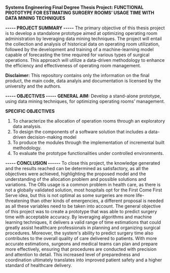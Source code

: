 **Systems Engineering Final Degree Thesis Project: FUNCTIONAL PROTOTYPE FOR ESTIMATING SURGERY ROOMS’ USAGE TIME WITH DATA MINING TECHNIQUES**

**----- PROJECT SUMMARY -----**
The primary objective of this thesis project is to develop a standalone prototype aimed at optimizing operating room administration by leveraging data mining techniques. The project will entail the collection and analysis of historical data on operating room utilization, followed by the development and training of a machine-learning model capable of forecasting the time required for various types of surgical operations. This approach will utilize a data-driven methodology to enhance the efficiency and effectiveness of operating room management.

**Disclaimer:** This repository contains only the information on the final product, the main code, data analyis and documentation is licensed by the university and the authors. 

**----- OBJECTIVES -----**
**GENERAL AIM:**
Develop a stand-alone prototype, using data mining techniques, for optimizing operating rooms’ management.

**SPECIFIC OBJECTIVES**
1. To characterize the allocation of operation rooms through an exploratory data analysis.
2. To design the components of a software solution that includes a data-driven decision-making model 
3. To produce the modules through the implementation of incremental built methodology.
4. To evaluate the prototype functionalities under controlled environments.

**----- CONCLUSION ------**
To close this project, the knowledge generated and the results reached can be determined as satisfactory, as all the objectives were achieved, highlighting the proposed model and the understanding of the allocation problem and possible solutions and variations. 
The ORs usage is a common problem in health care, as there is not a globally validated solution, most hospitals opt for the First Come First Serve idea, but this is not optimal as some surgeries are more life-threatening than other kinds of emergencies, a different proposal is needed as all these variables need to be taken into account.
The general objective of this project was to create a prototype that was able to predict surgery time with acceptable accuracy. By leveraging algorithms and machine learning techniques, it delivers a valid range of time estimations that could greatly assist healthcare professionals in planning and organizing surgical procedures. 
Moreover, the system's ability to predict surgery time also contributes to the overall quality of care delivered to patients. With more accurate estimations, surgeons and medical teams can plan and prepare more effectively, ensuring that procedures are conducted with precision and attention to detail. This increased level of preparedness and coordination ultimately translates into improved patient safety and a higher standard of healthcare delivery.

